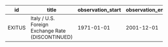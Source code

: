 | id     | title                                             | observation_start   | observation_end   |
|--------|---------------------------------------------------|---------------------|-------------------|
| EXITUS | Italy / U.S. Foreign Exchange Rate (DISCONTINUED) | 1971-01-01          | 2001-12-01        |